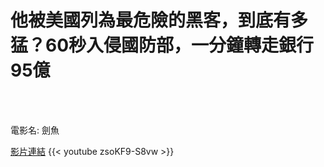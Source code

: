# 他被美國列為最危險的黑客，到底有多猛？60秒入侵國防部，一分鐘轉走銀行95億

<!--more-->
<!--273-->
<br><br/>

電影名: 劍魚

[影片連結](https://www.youtube.com/watch?v=zsoKF9-S8vw)
{{< youtube zsoKF9-S8vw >}}

